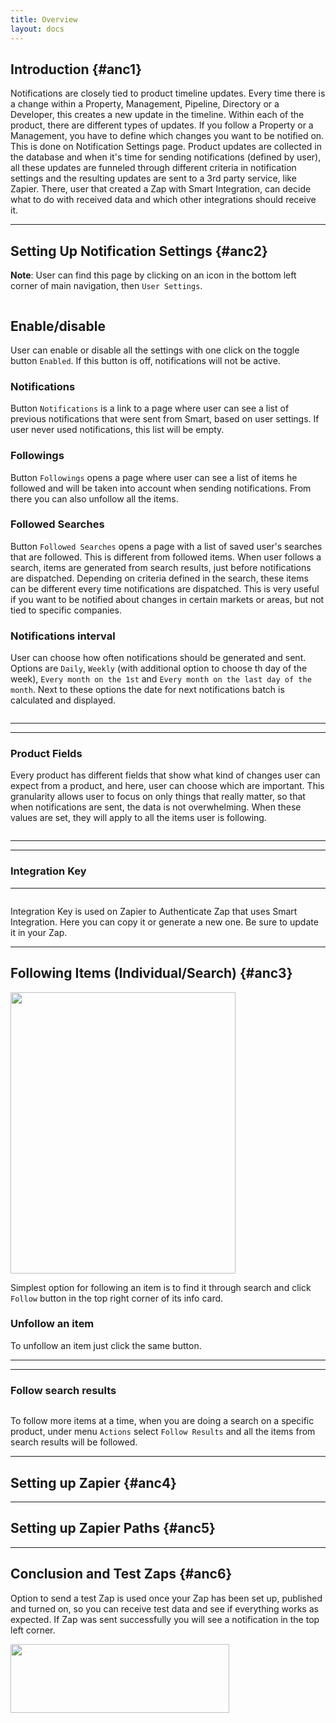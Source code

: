```yaml
---
title: Overview
layout: docs
---
```


## Introduction {#anc1}
Notifications are closely tied to product timeline updates. Every time there is a change within a Property, Management, Pipeline, Directory or a Developer, this creates a new update in the timeline. Within each of the product, there are different types of updates. If you follow a Property or a Management, you have to define which changes you want to be notified on. This is done on Notification Settings page. Product updates are collected in the database and when it's time for sending notifications (defined by user), all these updates are funneled through different criteria in notification settings and the resulting updates are sent to a 3rd party service, like Zapier. There, user that created a Zap with Smart Integration, can decide what to do with received data and which other integrations should receive it. 

---

## Setting Up Notification Settings  {#anc2}

**Note**: User can find this page by clicking on an icon in the bottom left corner of main navigation, then `User Settings`.

<img class="img-responsive docs-img" src="{{ site.baseurl }}/assets/settings.jpg" alt="">

Enable/disable
--------------------------------------------------
User can enable or disable all the settings with one click on the toggle button `Enabled`. If this button is off, notifications will not be active.


### Notifications

Button `Notifications` is a link to a page where user can see a list of previous notifications that were sent from Smart, based on user settings. If user never used notifications, this list will be empty.

### Followings

Button `Followings` opens a page where user can see a list of items he followed and will be taken into account when sending notifications.
From there you can also unfollow all the items.

### Followed Searches

Button `Followed Searches` opens a page with a list of saved user's searches that are followed. This is different from followed items. When user follows a search, items are generated from search results, just before notifications are dispatched. Depending on criteria defined in the search, these items can be different every time notifications are dispatched. This is very useful if you want to be notified about changes in certain markets or areas, but not tied to specific companies.

### Notifications interval

User can choose how often notifications should be generated and sent. Options are `Daily`, `Weekly` (with additional option to choose th day of the week), `Every month on the 1st` and `Every month on the last day of the month`. Next to these options the date for next notifications batch is calculated and displayed. 

<img class="img-responsive docs-img" src="{{ site.baseurl }}/assets/notifications3.png" alt="">

---
---

### Product Fields


Every product has different fields that show what kind of changes user can expect from a product, and here, user can choose which are important. This granularity allows user to focus on only things that really matter, so that when notifications are sent, the data is not overwhelming. When these values are set, they will apply to all the items user is following.

<img class="img-responsive docs-img" src="{{ site.baseurl }}/assets/notifications4.png" alt="">

---
---

### Integration Key
------

<img class="img-responsive docs-img" src="{{ site.baseurl }}/assets/notifications5.png" alt="">

Integration Key is used on Zapier to Authenticate Zap that uses Smart Integration. Here you can copy it or generate a new one. Be sure to update it in your Zap.

---

## Following Items (Individual/Search)  {#anc3}

<img class="img-responsive docs-img" src="{{ site.baseurl }}/assets/follow_product.png" width="360px" height="450px" alt="">

Simplest option for following an item is to find it through search and click `Follow` button in the top right corner of its info card.

### Unfollow an item

To unfollow an item just click the same button.

---
---

### Follow search results

<img class="img-responsive docs-img" src="{{ site.baseurl }}/assets/notifications2.png" alt="">

To follow more items at a time, when you are doing a search on a specific product, under menu `Actions` select `Follow Results` and all the items from search results will be followed.

---

## Setting up Zapier  {#anc4}

---

## Setting up Zapier Paths  {#anc5}

---

## Conclusion and Test Zaps  {#anc6}

Option to send a test Zap is used once your Zap has been set up, published and turned on, so you can receive test data and see if everything works as expected. If Zap was sent successfully you will see a notification in the top left corner.


<img class="img-responsive docs-img" src="{{ site.baseurl }}/assets/notifications1.png" width="350px" height="110px" alt="">



